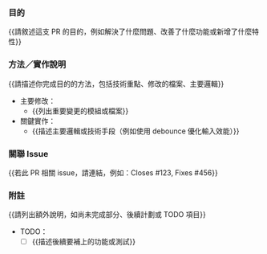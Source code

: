 <!-- 請先閱讀我們手冊的 [How to PR](https://hackmd.io/@sessatakuma/pr_template#How-to-PR) 章節 -->
<!-- 記得修改PR標題成 conventional commit 之標題格式  -->

### 目的
{{請敘述這支 PR 的目的，例如解決了什麼問題、改善了什麼功能或新增了什麼特性}}

### 方法／實作說明
{{請描述你完成目的的方法，包括技術重點、修改的檔案、主要邏輯}}

- 主要修改：
  - {{列出重要變更的模組或檔案}}
- 關鍵實作：
  - {{描述主要邏輯或技術手段（例如使用 debounce 優化輸入效能）}}

### 關聯 Issue
{{若此 PR 相關 issue，請連結，例如：Closes #123, Fixes #456}}

### 附註
{{請列出額外說明，如尚未完成部分、後續計劃或 TODO 項目}}

- TODO：
  - [ ] {{描述後續要補上的功能或測試}}
